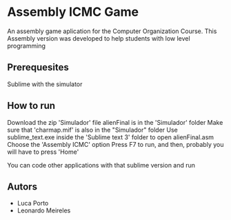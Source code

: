 # Assembly ICMC Game
An assembly game aplication for the Computer Organization Course. This Assembly version 
was developed to help students with low level programming 

## Prerequesites 
  Sublime with the simulator
  
## How to run
  Download the zip 'Simulador' file
  alienFinal is in the 'Simulador' folder
  Make sure that 'charmap.mif' is also in the "Simulador" folder
  Use sublime_text.exe inside the 'Sublime text 3' folder to open alienFinal.asm
  Choose the 'Assembly ICMC' option 
  Press F7 to run, and then, probably you will have to press 'Home'

  You can code other applications with that sublime version and run 

## Autors
 - Luca Porto
 - Leonardo Meireles
